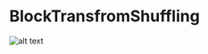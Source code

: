 # BlockTransfromShuffling


![alt text](https://raw.githubusercontent.com/username/projectname/branch/path/to/img.png)
